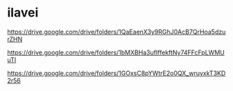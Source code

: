 # ilavei    
https://drive.google.com/drive/folders/1QaEaenX3y9RGhJ0AcB7QrHoa5dzurZHN

https://drive.google.com/drive/folders/1bMXBHa3ufIffekftNy74FFcFpLWMUuTI

https://drive.google.com/drive/folders/1GOxsC8pYWtrE2o0QX_wruyxkT3KD2r56
